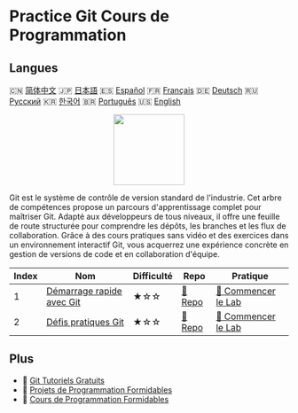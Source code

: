# Practice Git Cours de Programmation

## Langues

🇨🇳 [简体中文](README_zh.md) 🇯🇵 [日本語](README_ja.md) 🇪🇸 [Español](README_es.md) 🇫🇷 [Français](README_fr.md) 🇩🇪 [Deutsch](README_de.md) 🇷🇺 [Русский](README_ru.md) 🇰🇷 [한국어](README_ko.md) 🇧🇷 [Português](README_pt.md) 🇺🇸 [English](README.md) 

<div align="center">
<img width="128px" src="https://file.labex.io/path/mlkFQS0wjouP.png">
</div>

Git est le système de contrôle de version standard de l'industrie. Cet arbre de compétences propose un parcours d'apprentissage complet pour maîtriser Git. Adapté aux développeurs de tous niveaux, il offre une feuille de route structurée pour comprendre les dépôts, les branches et les flux de collaboration. Grâce à des cours pratiques sans vidéo et des exercices dans un environnement interactif Git, vous acquerrez une expérience concrète en gestion de versions de code et en collaboration d'équipe.

|   Index | Nom                                                                           | Difficulté   | Repo                                                             | Pratique                                                                   |
|---------|-------------------------------------------------------------------------------|--------------|------------------------------------------------------------------|----------------------------------------------------------------------------|
|       1 | [Démarrage rapide avec Git](https://labex.io/fr/courses/quick-start-with-git) | ★☆☆          | [🔗 Repo](https://github.com/labex-labs/quick-start-with-git)    | [🚀 Commencer le Lab](https://labex.io/fr/courses/quick-start-with-git)    |
|       2 | [Défis pratiques Git](https://labex.io/fr/courses/git-practice-challenges)    | ★☆☆          | [🔗 Repo](https://github.com/labex-labs/git-practice-challenges) | [🚀 Commencer le Lab](https://labex.io/fr/courses/git-practice-challenges) |

## Plus

- 🔗 [Git Tutoriels Gratuits](https://github.com/labex-labs/git-free-tutorials)
- 🔗 [Projets de Programmation Formidables](https://github.com/labex-labs/awesome-programming-projects)
- 🔗 [Cours de Programmation Formidables](https://github.com/labex-labs/awesome-programming-courses)

